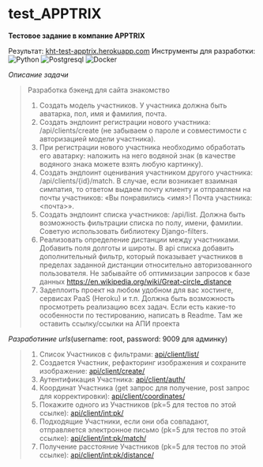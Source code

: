 # test_APPTRIX
**Тестовое задание в компание APPTRIX**

Результат: [kht-test-apptrix.herokuapp.com](https://kht-test-apptrix.herokuapp.com/api/)
Инструменты для разработки:
![Python](https://img.shields.io/badge/-Python-black?style=flat-square&logo=Python)
![Postgresql](https://img.shields.io/badge/-Postgresql-%232c3e50?style=flat-square&logo=Postgresql)
![Docker](https://img.shields.io/badge/-Docker-46a2f1?style=flat-square&logo=docker&logoColor=white)

*Описание задачи*

> Разработка бэкенд для сайта знакомство
> 1.	Создать модель участников. У участника должна быть аватарка, пол, имя и фамилия, почта. 
> 2.	Создать эндпоинт регистрации нового участника: /api/clients/create (не забываем о пароле и совместимости с авторизацией модели участника). 
> 3.	При регистрации нового участника необходимо обработать его аватарку: наложить на него водяной знак (в качестве водяного знака можете взять любую картинку). 
> 4.	Создать эндпоинт оценивания участником другого участника: /api/clients/{id}/match. В случае, если возникает взаимная симпатия, то ответом выдаем почту клиенту и отправляем на почты участников: «Вы понравились <имя>! Почта участника: <почта>». 
> 5.	Создать эндпоинт списка участников: /api/list. Должна быть возможность фильтрации списка по полу, имени, фамилии. Советую использовать библиотеку Django-filters. 
> 6.	Реализовать определение дистанции между участниками. Добавить поля долготы и широты. В api списка добавить дополнительный фильтр, который показывает участников в пределах заданной дистанции относительно авторизованного пользователя. Не забывайте об оптимизации запросов к базе данных https://en.wikipedia.org/wiki/Great-circle_distance 
> 7.	Задеплоить проект на любом удобном для вас хостинге, сервисах PaaS (Heroku) и т.п. Должна быть возможность просмотреть реализацию всех задач. Если есть какие-то особенности по тестированию, написать в Readme. Там же оставить ссылку/ссылки на АПИ проекта

*Разработиние urls*(username: root, password: 9009 для админку)
> 1. Список Участников с фильтрами: [api/client/list/](https://kht-test-apptrix.herokuapp.com/api/client/list/)
> 2. Создается Участник, рефакторинг изображения и сохраните изображение: [api/client/create/](https://kht-test-apptrix.herokuapp.com/api/client/create/)
> 3. Аутентификация Участника: [api/client/auth/](https://kht-test-apptrix.herokuapp.com/api/client/auth/)
> 4. Координат Участника (get запрос для получение, post запрос для корректировки): [api/client/coordinates/](https://kht-test-apptrix.herokuapp.com/api/client/coordinates/)
> 5. Покажите одного из Участников (pk=5 для тестов по этой ссылке): [api/client/int:pk/](https://kht-test-apptrix.herokuapp.com/api/client/5/)
> 6. Подходящие Участники, если они оба совпадают, отправляется электронное письмо (pk=5 для тестов по этой ссылке): [api/client/int:pk/match/](https://kht-test-apptrix.herokuapp.com/api/client/5/match/)
> 7. Получение расстояние Участников (pk=5 для тестов по этой ссылке): [api/client/int:pk/distance/](https://kht-test-apptrix.herokuapp.com/api/client/5/distance/)

